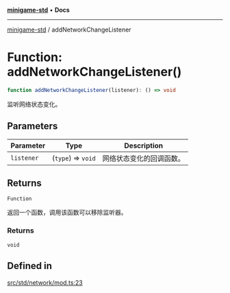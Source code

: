 [**minigame-std**](../README.md) • **Docs**

***

[minigame-std](../README.md) / addNetworkChangeListener

# Function: addNetworkChangeListener()

```ts
function addNetworkChangeListener(listener): () => void
```

监听网络状态变化。

## Parameters

| Parameter | Type | Description |
| ------ | ------ | ------ |
| `listener` | (`type`) => `void` | 网络状态变化的回调函数。 |

## Returns

`Function`

返回一个函数，调用该函数可以移除监听器。

### Returns

`void`

## Defined in

[src/std/network/mod.ts:23](https://github.com/JiangJie/minigame-std/blob/22787d0fd0cff776ed579de48ccf7523d9e4ce53/src/std/network/mod.ts#L23)
